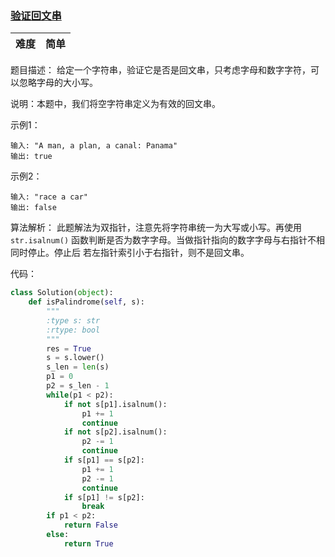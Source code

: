 ### [验证回文串](https://leetcode-cn.com/problems/valid-palindrome/)

|难度|简单|
|---|---|

题目描述：
给定一个字符串，验证它是否是回文串，只考虑字母和数字字符，可以忽略字母的大小写。

说明：本题中，我们将空字符串定义为有效的回文串。

示例1：

    输入: "A man, a plan, a canal: Panama"
    输出: true
    
示例2：

    输入: "race a car"
    输出: false
    
算法解析：
此题解法为双指针，注意先将字符串统一为大写或小写。再使用`str.isalnum()`
函数判断是否为数字字母。当做指针指向的数字字母与右指针不相同时停止。停止后
若左指针索引小于右指针，则不是回文串。

代码：
```python
class Solution(object):
    def isPalindrome(self, s):
        """
        :type s: str
        :rtype: bool
        """
        res = True
        s = s.lower()
        s_len = len(s)
        p1 = 0
        p2 = s_len - 1
        while(p1 < p2):
            if not s[p1].isalnum():
                p1 += 1
                continue
            if not s[p2].isalnum():
                p2 -= 1
                continue
            if s[p1] == s[p2]:
                p1 += 1
                p2 -= 1
                continue
            if s[p1] != s[p2]:
                break
        if p1 < p2:
            return False
        else:
            return True
```